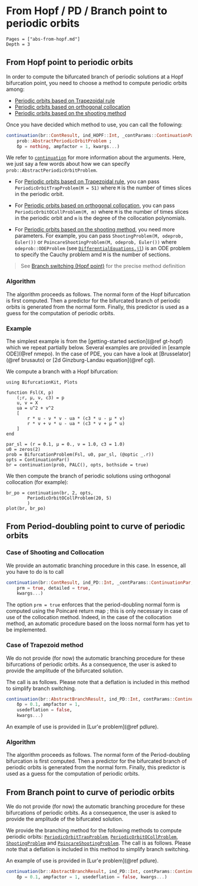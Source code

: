 # From Hopf / PD / Branch point to periodic orbits

```@contents
Pages = ["abs-from-hopf.md"]
Depth = 3
```

## From Hopf point to periodic orbits
In order to compute the bifurcated branch of periodic solutions at a Hopf bifurcation point, you need to choose a method to compute periodic orbits among:

- [Periodic orbits based on Trapezoidal rule](@ref)
- [Periodic orbits based on orthogonal collocation](@ref)
- [Periodic orbits based on the shooting method](@ref)

Once you have decided which method to use, you can call the following:

```julia
continuation(br::ContResult, ind_HOPF::Int, _contParams::ContinuationPar,
	prob::AbstractPeriodicOrbitProblem ;
	δp = nothing, ampfactor = 1, kwargs...)
```

We refer to [`continuation`](@ref) for more information about the arguments. Here, we just say a few words about how we can specify `prob::AbstractPeriodicOrbitProblem`.

- For [Periodic orbits based on Trapezoidal rule](@ref), you can pass `PeriodicOrbitTrapProblem(M = 51)` where `M` is the number of times slices in the periodic orbit.

- For [Periodic orbits based on orthogonal collocation](@ref), you can pass `PeriodicOrbitOCollProblem(M, m)` where `M` is the number of times slices in the periodic orbit and `m` is the degree of the collocation polynomials.

- For [Periodic orbits based on the shooting method](@ref), you need more parameters. For example, you can pass `ShootingProblem(M, odeprob, Euler())` or `PoincareShootingProblem(M, odeprob, Euler())` where `odeprob::ODEProblem` (see [`DifferentialEquations.jl`](https://diffeq.sciml.ai/stable/types/ode_types/)) is an ODE problem to specify the Cauchy problem amd `M` is the number of sections.

> See [Branch switching (Hopf point)](@ref) for the precise method definition

### Algorithm

The algorithm proceeds as follows. The normal form of the Hopf bifurcation is first computed. Then a predictor for the bifurcated branch of periodic orbits is generated from the normal form. Finally, this predictor is used as a guess for the computation of periodic orbits.

### Example

The simplest example is from the [getting-started section](@ref gt-hopf) which we repeat partially below.
Several examples are provided in [example ODE](@ref nmepo). In the case of PDE, you can have a look at [Brusselator](@ref brusauto) or [2d Ginzburg-Landau equation](@ref cgl).

We compute a branch with a Hopf bifurcation:

```@example hopf_abs
using BifurcationKit, Plots

function Fsl(X, p)
    (;r, μ, ν, c3) = p
    u, v = X
    ua = u^2 + v^2
    [
        r * u - ν * v - ua * (c3 * u - μ * v)
        r * v + ν * u - ua * (c3 * v + μ * u)
    ]
end

par_sl = (r = 0.1, μ = 0., ν = 1.0, c3 = 1.0)
u0 = zeros(2)
prob = BifurcationProblem(Fsl, u0, par_sl, (@optic _.r))
opts = ContinuationPar()
br = continuation(prob, PALC(), opts, bothside = true)
```

We then compute the branch of periodic solutions using orthogonal collocation (for example):

```@example hopf_abs
br_po = continuation(br, 2, opts,
        PeriodicOrbitOCollProblem(20, 5)
        )
plot(br, br_po)
```
## From Period-doubling point to curve of periodic orbits

### Case of Shooting and Collocation

We provide an automatic branching procedure in this case. In essence, all you have to do is to call

```julia
continuation(br::ContResult, ind_PD::Int, _contParams::ContinuationPar;
    prm = true, detailed = true,
    kwargs...)
```

The option `prm = true` enforces that the period-doubling normal form is computed using the Poincaré return map ; this is only necessary in case of use of the collocation method. Indeed, in the case of the collocation method, an automatic procedure based on the Iooss normal form has yet to be implemented.

### Case of Trapezoid method

We do not provide (for now) the automatic branching procedure for these bifurcations of periodic orbits. As a consequence, the user is asked to provide the amplitude of the bifurcated solution.

The call is as follows. Please note that a deflation is included in this method to simplify branch switching.

```julia
continuation(br::AbstractBranchResult, ind_PD::Int, contParams::ContinuationPar;
	δp = 0.1, ampfactor = 1, 
	usedeflation = false,
	kwargs...)
```

An example of use is provided in [Lur'e problem](@ref pdlure).

### Algorithm

The algorithm proceeds as follows. The normal form of the Period-doubling bifurcation is first computed. Then a predictor for the bifurcated branch of periodic orbits is generated from the normal form. Finally, this predictor is used as a guess for the computation of periodic orbits.

## From Branch point to curve of periodic orbits

We do not provide (for now) the automatic branching procedure for these bifurcations of periodic orbits. As a consequence, the user is asked to provide the amplitude of the bifurcated solution.

We provide the branching method for the following methods to compute periodic orbits: [`PeriodicOrbitTrapProblem`](@ref), [`PeriodicOrbitOCollProblem`](@ref), [`ShootingProblem`](@ref) and [`PoincareShootingProblem`](@ref). The call is as follows. Please note that a deflation is included in this method to simplify branch switching.

An example of use is provided in [Lur'e problem](@ref pdlure).

```julia
continuation(br::AbstractBranchResult, ind_PD::Int, contParams::ContinuationPar;
	δp = 0.1, ampfactor = 1, usedeflation = false, kwargs...)
```
